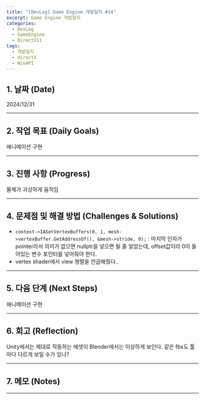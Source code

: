```yaml
---
title: "[DevLog] Game Engine 개발일지 #14"
excerpt: Game Engine 개발일지
categories:
  - DevLog
  - GameEngine
  - DirectX11
tags:
  - 개발일지
  - directX
  - WinAPI
---
```

## 1. 날짜 (Date)

2024/12/31

---

## 2. 작업 목표 (Daily Goals)

애니메이션 구현

---

## 3. 진행 사항 (Progress)

물체가 괴상하게 움직임

---

## 4. 문제점 및 해결 방법 (Challenges & Solutions)

- `context->IASetVertexBuffers(0, 1, mesh->vertexBuffer.GetAddressOf(), &mesh->stride, 0);` : 마지막 인자가 pointer라서 의미가 없으면 nullptr을 넣으면 될 줄 알았는데, offset값이라 0이 들어있는 변수 포인터를 넣어줘야 한다.
- vertex shader에서 view 행렬을 안곱해줬다..

---

## 5. 다음 단계 (Next Steps)

애니메이션 구현

---

## 6. 회고 (Reflection)

Unity에서는 제대로 작동하는 에셋이 Blender에서는 이상하게 보인다. 같은 fbx도 툴마다 다르게 보일 수가 있나?

---

## 7. 메모 (Notes)


---


